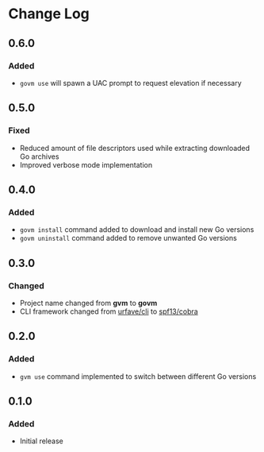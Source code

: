 # Change Log

## 0.6.0
### Added
- `govm use` will spawn a UAC prompt to request elevation if necessary

## 0.5.0
### Fixed
- Reduced amount of file descriptors used while extracting downloaded Go archives
- Improved verbose mode implementation

## 0.4.0
### Added
- `govm install` command added to download and install new Go versions
- `govm uninstall` command added to remove unwanted Go versions

## 0.3.0
### Changed
- Project name changed from __gvm__ to __govm__
- CLI framework changed from [urfave/cli](https://github.com/urfave/cli) to [spf13/cobra](https://github.com/spf13/cobra)

## 0.2.0
### Added
- `gvm use` command implemented to switch between different Go versions

## 0.1.0
### Added
- Initial release
